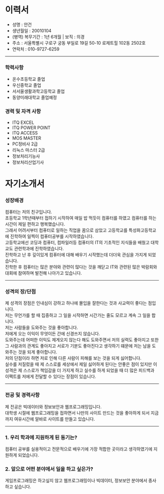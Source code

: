# 이력서

- 성명 : 안건  
- 생년월일 : 20010104  
- (병역) 복무기간 : 1년 6개월  |  보직 : 의경
- 주소 : 서울특별시 구로구 궁동 부일로 19길 50-10 로제트힐 102동 2502호  
- 연락처 : 010-9727-6259

---

### 학력사항
- 온수초등학교 졸업
- 우신중학교 졸업
- 서서울생활과학고등학교 졸업
- 동양미래대학교 졸업예정

### 경력 및 자격 사항
- ITQ EXCEL
- ITQ POWER POINT 
- ITQ ACCESS
- MOS MASTER
- PC정비사 2급
- 리눅스 마스터 2급
- 정보처리기능사
- 정보처리산업기사




# 자기소개서
### 성장배경
컴퓨터는 저의 친구입니다.  
초등학교 1학년때부터 접하기 시작하여 매일 밥 먹듯이 컴퓨터를 하였고 컴퓨터를 하는 시간이 제일 편하고 행복했습니다.  
그래서 어려서부터 컴퓨터로 일하는 직업을 꿈으로 삼았고 고등학교를 특성화고등학교에 진학하여 일찍이 컴퓨터공부를 시작하였습니다.  
고등학교에선 코딩과 컴퓨터, 컴파일러등 컴퓨터의 IT의 기초적인 지식들을 배웠고 대학교도 관련학과에 진학하였습니다.  
진학하고 난 후 깊이있게 컴퓨터에 대해 배우기 시작했는데 더더욱 관심을 가지게 되었습니다.  
진학한 후 컴퓨터는 많은 분야와 관련이 많다는 것을 깨닫고 IT와 관련된 많은 박람회와 대회에 참여하며 발전해 나아가고 있습니다.

***

### 성격의 장/단점
제 성격의 장점은 인내심이 강하고 하나에 몰입을 잘한다는 것과 사교력이 좋다는 점입니다.  
저는 무언가를 할 때 집중하고 그 일을 시작하면 시간가는 줄도 모르고 계속  그 일을 합니다.  
저는 사람들을 도와주는 것을 좋아합니다.  
저에게 오는 이익이 무엇이든 간에 신경쓰지 않습니다.  
도와주는데 어떠한 이익도 제게오지 않는다 해도 도와주면서 저의 실력도 좋아지고 또한 그 사람과의 관계도 좋아지고 서로가 기분도 좋아진다고 생각하기 떄문에 저는 남을 도와주는 것을 되게 좋아합니다.  
저의 단점이라 하면 저로 인해 다른 사람이 피해를 보는 것을 되게 싫어합니다.  
실수를 저질렀을 때 제 스스로를 세상에서 제일 싫어하게 된다는 안좋은 점이 있지만 이 성격은 제 스스로가 책임감을 더 가지게 하고 실수를 하게 되었을 때 더 많은 피드백과 이팩트를 저에게 전달할 수 있다는 장점이 있습니다.

*** 
### 전공 및 경력사항
제 전공은 빅데이터와 정보보안과 웹프로그래밍입니다.  
대학생 시절에 웹프로그래밍을 접하면서 나만의 사이트 만드는 것을 좋아하게 되서 지금까지 여유시간에 알바로 사이트를 만들고 있습니다.

---

### 1. 우리 학과에 지원하게 된 동기는?
컴퓨터 공부를 실용적이고 전문적으로 배우기에 가장 적합한 곳이라고 생각하였기에 지원하게 되었습니다.

### 2. 앞으로 어떤 분야에서 일을 하고 싶은가?
게임프로그래밍은 하고싶지 않고 웹프로그래밍이나 빅데이터, 정보보안 분야에서 종사하고 싶습니다.
